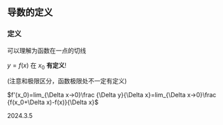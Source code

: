 ## 导数的定义

### 定义

可以理解为函数在一点的切线

$y=f(x)$ 在 $x_0$ **有定义**!

(注意和极限区分，函数极限处不一定有定义)

$f'(x_0)=lim_{\Delta x→0}\frac {\Delta y}{\Delta x}=lim_{\Delta x→0}\frac {f(x_0+\Delta x)-f(x)}{\Delta x}$

2024.3.5